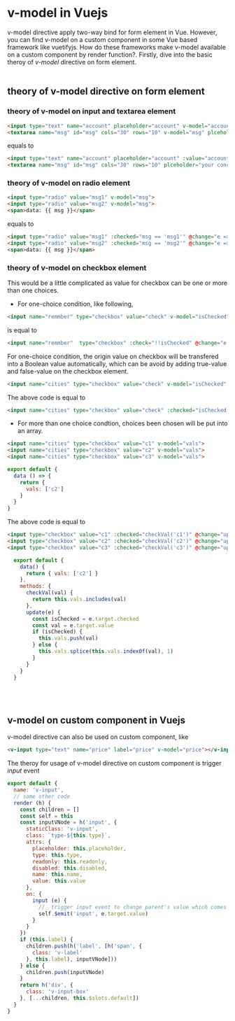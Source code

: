 # v-model in Vuejs
v-model directive apply two-way bind for form element in Vue. However, you can find v-model on a custom component in some Vue based framework like vuetifyjs. How do these frameworks make v-model available on a custom component by render function?. Firstly, dive into the basic theroy of <i>v-model</i> directive on form element.
<br><br>

## theory of v-model directive on form element
### theory of v-model on input and textarea element
```html
<input type="text" name="account" placeholder="account" v-model="account">
<textarea name="msg" id="msg" cols="30" rows="10" v-model="msg" plceholder="your concern"></textarea>
```
equals to
```html
<input type="text" name="account" placeholder="account" :value="account" @input="e => e.target.value">
<textarea name="msg" id="msg" cols="30" rows="10" plceholder="your concern" @input="e => msg = e.target.value"></textarea>
```
### theory of v-model on radio element
```html
<input type="radio" value="msg1" v-model="msg">
<input type="radio" value="msg2" v-model="msg">
<span>data: {{ msg }}</span>
```
equals to
```html
<input type="radio" value="msg1" :checked="msg == 'msg1'" @change="e => msg = e.target.value">
<input type="radio" value="msg2" :checked="msg == 'msg2'" @change="e => msg = e.target.value">
<span>data: {{ msg }}</span>
```
### theory of v-model on checkbox element
This would be a little complicated as value for checkbox can be one or more than one choices.
- For one-choice condition, like following,
```html
<input name="remmber" type="checkbox" value="check" v-model="isChecked">
```
is equal to 
```html
<input name="remmber"  type="checkbox" :check="!!isChecked" @change="e => ischecked = !!e.target.value">
```
For one-choice condition, the origin value on checkbox will be transfered into a Boolean value automatically, which can be avoid by adding true-value and false-value on the checkbox element.
```html
<input name="cities" type="checkbox" value="check" v-model="isChecked" true-value="1" false-value="0">
```
The above code is equal to
```html
<input name="cities" type="checkbox" value="check" :checked="isChecked == '1'" @change="e => isChecked = e.target.checked ? '1' : '0'">
```
- For more than one choice condtion, choices been chosen will be put into an array. 
```html
<input name="cities" type="checkbox" value="c1" v-model="vals">
<input name="cities" type="checkbox" value="c2" v-model="vals">
<input name="cities" type="checkbox" value="c3" v-model="vals">
```
```javascript
export default {
  data () => {
    return {
      vals: ['c2']
    }
  }
}
```
The above code is equal to 
```html
<input type="checkbox" value="c1" :checked="checkVal('c1')" @change="update">
<input type="checkbox" value="c2" :checked="checkVal('c2')" @change="update">
<input type="checkbox" value="c3" :checked="checkVal('c3')" @change="update">
```
```javascript
  export default {
    data() {
      return { vals: ['c2'] }
    },
    methods: {
      checkVal(val) {
        return this.vals.includes(val)
      },
      update(e) {
        const isChecked = e.target.checked
        const val = e.target.value
        if (isChecked) {
          this.vals.push(val)
        } else {
          this.vals.splice(this.vals.indexOf(val), 1)
        }
      }
    }
  }
```
<br><br>

## v-model on custom component in Vuejs
v-model directive can also be used on custom component, like
```html
<v-input type="text" name="price" label="price" v-model="price"></v-input>
```
The theroy for usage of v-model directive on custom component is trigger <i>input</i> event
```javascript
export default {
  name: 'v-input',
  // some other code
  render (h) {
    const children = []
    const self = this
    const inputVNode = h('input', {
      staticClass: 'v-input',
      class: `type-${this.type}`,
      attrs: {
        placeholder: this.placeholder,
        type: this.type,
        readonly: this.readonly,
        disabled: this.disabled,
        name: this.name,
        value: this.value
      },
      on: {
        input (e) {
          //  trigger input event to change parent's value which comes from v-model directive
          self.$emit('input', e.target.value)
        }
      }
    })
    if (this.label) {
      children.push(h('label', [h('span', {
        class: 'v-label'
      }, this.label), inputVNode]))
    } else {
      children.push(inputVNode)
    }
    return h('div', {
      class: 'v-input-box'
    }, [...children, this.$slots.default])
  }
}
```


